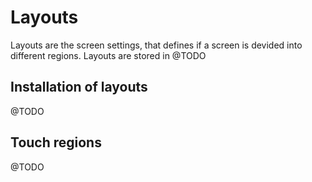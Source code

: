 # Layouts

Layouts are the screen settings, that defines if a screen is devided into different regions.
Layouts are stored in @TODO

## Installation of layouts
@TODO 

## Touch regions
@TODO
